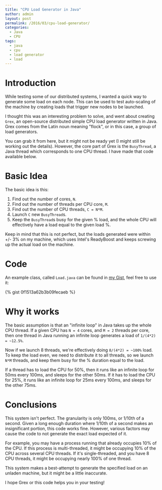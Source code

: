 ```yaml
---
title: "CPU Load Generator in Java"
author: admin
layout: post
permalink: /2016/03/cpu-load-generator/
categories:
  - Java
  - CPU
tags:
  - java
  - cpu
  - load generator
  - load
---
```

<h1>Introduction</h1>

While testing some of our distributed systems, I wanted a quick way to generate some load on each node. This can be used to test auto-scaling of the machine by creating loads that trigger new nodes to be launched.

I thought this was an interesting problem to solve, and went about creating `Grex`, an open-source distributed simple CPU load generator written in Java. Grex comes from the Latin noun meaning "flock", or in this case, a group of load generators.

You can grab it from here, but it might not be ready yet (I might still be working out the details). However, the core part of Grex is the `BusyThread`, a Java thread which corresponds to one CPU thread. I have made that code available below.

<h1>Basic Idea</h1>

The basic idea is this:

1. Find out the number of cores, `N`.
2. Find out the number of threads per CPU core, `M`.
3. Find out the number of CPU threads, `C = N*M`.
4. Launch `C` new `BusyThread`s.
5. Keep the `BusyThread`s busy for the given % load, and the whole CPU will effectively have a load equal to the given load %.

Keep in mind that this is not perfect, but the loads generated were within +/- 3% on my machine, which uses Intel's ReadyBoost and keeps screwing up the actual load on the machine.

<h1>Code</h1>

An example class, called `Load.java` can be found in [my Gist](https://gist.github.com/SriramKeerthi/0f1513a62b3b09fecaeb), feel free to use it:

{% gist 0f1513a62b3b09fecaeb %}

<h1>Why it works</h1>

The basic assumption is that an "infinite loop" in Java takes up the whole CPU thread. If a given CPU has `N = 4` cores, and `M = 2` threads per core, then one thread in Java running an infinite loop generates a load of `1/(4*2) = ~12.5%`.

Now if we launch 8 threads, we're effectively doing `8/(4*2) = ~100%` load. To keep the load even, we need to distribute it to all threads, so we launch `N*M` threads, and keep them busy for the % duration equal to the load.

If a thread has to load the CPU for 50%, then it runs like an infinite loop for 50ms every 100ms, and sleeps for the other 50ms. If it has to load the CPU for 25%, it runs like an infinite loop for 25ms every 100ms, and sleeps for the other 75ms.

<h1>Conclusions</h1>

This system isn't perfect. The granularity is only 100ms, or 1/10th of a second. Given a long enough duration where 1/10th of a second makes an insignificant portion, this code works fine. However, various factors may cause the code to not generate the exact load expected of it.

For example, you may have a process running that already occupies 10% of the CPU. If this process is multi-threaded, it might be occupying 10% of the CPU across several CPU threads. If it's single-threaded, and you have 8 CPU threads, it might be occupying nearly 100% of one thread.

This system makes a best-attempt to generate the specified load on an unladen machine, but it might be a little inaccurate.

I hope Grex or this code helps you in your testing!